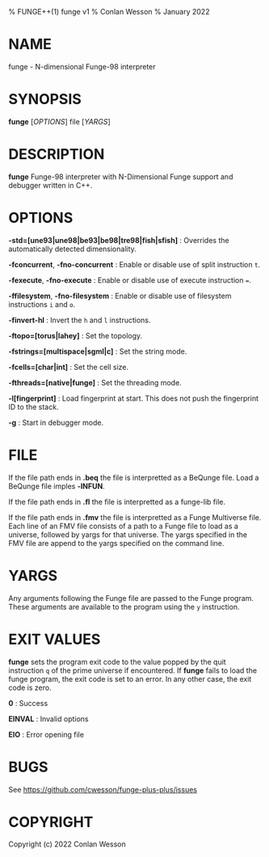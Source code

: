 % FUNGE++(1) funge v1
% Conlan Wesson
% January 2022

# NAME
funge - N-dimensional Funge-98 interpreter

# SYNOPSIS
**funge** [*OPTIONS*] file [*YARGS*]

# DESCRIPTION
**funge** Funge-98 interpreter with N-Dimensional Funge support and debugger
written in C++. 

# OPTIONS
**-std=[une93|une98|be93|be98|tre98|fish|sfish]**
: Overrides the automatically detected dimensionality.

**-fconcurrent**, **-fno-concurrent**
: Enable or disable use of split instruction `t`.

**-fexecute**, **-fno-execute**
: Enable or disable use of execute instruction `=`.

**-ffilesystem**, **-fno-filesystem**
: Enable or disable use of filesystem instructions `i` and `o`.

**-finvert-hl**
: Invert the `h` and `l` instructions.

**-ftopo=[torus|lahey]**
: Set the topology.

**-fstrings=[multispace|sgml|c]**
: Set the string mode.

**-fcells=[char|int]**
: Set the cell size.

**-fthreads=[native|funge]**
: Set the threading mode.

**-l[fingerprint]**
: Load fingerprint at start.  This does not push the fingerprint ID to the
stack.

**-g**
: Start in debugger mode.

# FILE
If the file path ends in **.beq** the file is interpretted as a BeQunge
file.  Load a BeQunge file imples **-lNFUN**.

If the file path ends in **.fl** the file is interpretted as a funge-lib
file.

If the file path ends in **.fmv** the file is interpretted as a Funge Multiverse
file.  Each line of an FMV file consists of a path to a Funge file to load as a
universe, followed by yargs for that universe.  The yargs specified in the FMV
file are append to the yargs specified on the command line.

# YARGS
Any arguments following the Funge file are passed to the Funge program. These
arguments are available to the program using the `y` instruction.

# EXIT VALUES
**funge** sets the program exit code to the value popped by the quit instruction
`q` of the prime universe if encountered.  If **funge** fails to load the funge
program, the exit code is set to an error.  In any other case, the exit code is
zero.

**0**
: Success

**EINVAL**
: Invalid options

**EIO**
: Error opening file

# BUGS
See https://github.com/cwesson/funge-plus-plus/issues

# COPYRIGHT
Copyright (c) 2022 Conlan Wesson
